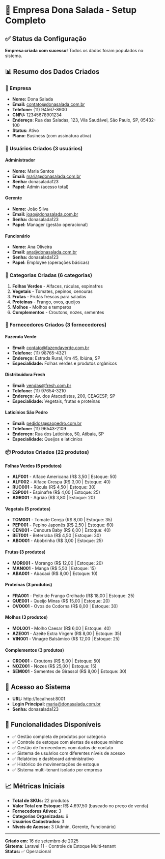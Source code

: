 # 🥗 Empresa Dona Salada - Setup Completo

## ✅ Status da Configuração
**Empresa criada com sucesso!** Todos os dados foram populados no sistema.

## 📊 Resumo dos Dados Criados

### 🏢 Empresa
- **Nome:** Dona Salada
- **Email:** contato@donasalada.com.br
- **Telefone:** (11) 94567-8900
- **CNPJ:** 12345678901234
- **Endereço:** Rua das Saladas, 123, Vila Saudável, São Paulo, SP, 05432-100
- **Status:** Ativo
- **Plano:** Business (com assinatura ativa)

### 👥 Usuários Criados (3 usuários)

#### Administrador
- **Nome:** Maria Santos
- **Email:** maria@donasalada.com.br
- **Senha:** donasalada123
- **Papel:** Admin (acesso total)

#### Gerente
- **Nome:** João Silva
- **Email:** joao@donasalada.com.br
- **Senha:** donasalada123
- **Papel:** Manager (gestão operacional)

#### Funcionário
- **Nome:** Ana Oliveira
- **Email:** ana@donasalada.com.br
- **Senha:** donasalada123
- **Papel:** Employee (operações básicas)

### 📂 Categorias Criadas (6 categorias)
1. **Folhas Verdes** - Alfaces, rúculas, espinafres
2. **Vegetais** - Tomates, pepinos, cenouras
3. **Frutas** - Frutas frescas para saladas
4. **Proteínas** - Frango, ovos, queijos
5. **Molhos** - Molhos e temperos
6. **Complementos** - Croutons, nozes, sementes

### 🚚 Fornecedores Criados (3 fornecedores)

#### Fazenda Verde
- **Email:** contato@fazendaverde.com.br
- **Telefone:** (11) 98765-4321
- **Endereço:** Estrada Rural, Km 45, Ibiúna, SP
- **Especialidade:** Folhas verdes e produtos orgânicos

#### Distribuidora Fresh
- **Email:** vendas@fresh.com.br
- **Telefone:** (11) 97654-3210
- **Endereço:** Av. dos Atacadistas, 200, CEAGESP, SP
- **Especialidade:** Vegetais, frutas e proteínas

#### Laticínios São Pedro
- **Email:** pedidos@saopedro.com.br
- **Telefone:** (11) 96543-2109
- **Endereço:** Rua dos Laticínios, 50, Atibaia, SP
- **Especialidade:** Queijos e laticínios

### 📦 Produtos Criados (22 produtos)

#### Folhas Verdes (5 produtos)
- **ALF001** - Alface Americana (R$ 3,50 | Estoque: 50)
- **ALF002** - Alface Crespa (R$ 3,00 | Estoque: 40)
- **RUC001** - Rúcula (R$ 4,50 | Estoque: 30)
- **ESP001** - Espinafre (R$ 4,00 | Estoque: 25)
- **AGR001** - Agrião (R$ 3,80 | Estoque: 20)

#### Vegetais (5 produtos)
- **TOM001** - Tomate Cereja (R$ 8,00 | Estoque: 35)
- **PEP001** - Pepino Japonês (R$ 2,50 | Estoque: 60)
- **CEN001** - Cenoura Baby (R$ 6,00 | Estoque: 40)
- **BET001** - Beterraba (R$ 4,50 | Estoque: 30)
- **ABO001** - Abobrinha (R$ 3,00 | Estoque: 25)

#### Frutas (3 produtos)
- **MOR001** - Morango (R$ 12,00 | Estoque: 20)
- **MAN001** - Manga (R$ 5,50 | Estoque: 15)
- **ABA001** - Abacaxi (R$ 8,00 | Estoque: 10)

#### Proteínas (3 produtos)
- **FRA001** - Peito de Frango Grelhado (R$ 18,00 | Estoque: 25)
- **QUE001** - Queijo Minas (R$ 15,00 | Estoque: 20)
- **OVO001** - Ovos de Codorna (R$ 8,00 | Estoque: 30)

#### Molhos (3 produtos)
- **MOL001** - Molho Caesar (R$ 6,00 | Estoque: 40)
- **AZE001** - Azeite Extra Virgem (R$ 8,00 | Estoque: 35)
- **VIN001** - Vinagre Balsâmico (R$ 12,00 | Estoque: 25)

#### Complementos (3 produtos)
- **CRO001** - Croutons (R$ 5,00 | Estoque: 50)
- **NOZ001** - Nozes (R$ 25,00 | Estoque: 15)
- **SEM001** - Sementes de Girassol (R$ 8,00 | Estoque: 30)

## 🔐 Acesso ao Sistema
- **URL:** http://localhost:8001
- **Login Principal:** maria@donasalada.com.br
- **Senha:** donasalada123

## 🎯 Funcionalidades Disponíveis
- ✅ Gestão completa de produtos por categoria
- ✅ Controle de estoque com alertas de estoque mínimo
- ✅ Gestão de fornecedores com dados de contato
- ✅ Sistema de usuários com diferentes níveis de acesso
- ✅ Relatórios e dashboard administrativo
- ✅ Histórico de movimentações de estoque
- ✅ Sistema multi-tenant isolado por empresa

## 📈 Métricas Iniciais
- **Total de SKUs:** 22 produtos
- **Valor Total em Estoque:** R$ 4.697,50 (baseado no preço de venda)
- **Fornecedores Ativos:** 3
- **Categorias Organizadas:** 6
- **Usuários Cadastrados:** 3
- **Níveis de Acesso:** 3 (Admin, Gerente, Funcionário)

---
**Criado em:** 16 de setembro de 2025  
**Sistema:** Laravel 11 - Controle de Estoque Multi-tenant  
**Status:** ✅ Operacional